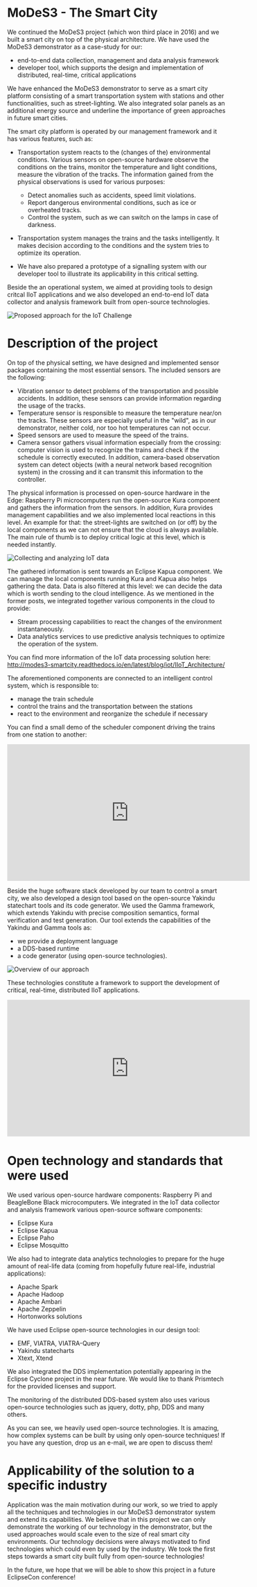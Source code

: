 # MoDeS3 - The Smart City

We continued the MoDeS3 project (which won third place in 2016) and we built a smart city on top of the physical architecture.
We have used the MoDeS3 demonstrator as a case-study for our:

- end-to-end data collection, management and data analysis framework
- developer tool, which supports the design and implementation of distributed, real-time, critical applications

We have enhanced the MoDeS3 demonstrator to serve as a smart city platform consisting of a smart transportation system with stations
and other functionalities, such as street-lighting.  We also integrated solar panels as an additional 
energy source and underline the importance of green approaches in future smart cities.

The smart city platform is operated by our management framework and it has various features, such as:

* Transportation system reacts to the (changes of the) environmental conditions. Various sensors on open-source hardware 
observe the conditions on the trains, monitor the temperature and light conditions, measure the vibration of the tracks. 
The information gained from the physical observations is used for various purposes: 
    * Detect anomalies such as accidents, speed limit violations.
    * Report dangerous environmental conditions, such as ice or overheated tracks.
    * Control the system, such as we can switch on the lamps in case of darkness.


* Transportation system manages the trains and the tasks intelligently. It makes decision according to the conditions and the system
tries to optimize its operation. 
* We have also prepared a prototype of a signalling system with our developer tool to illustrate its applicability in this critical setting.

Beside the an operational system, we aimed at providing tools to design critcal IIoT applications and we also developed an end-to-end IoT data collector and analysis framework
built from open-source technologies.

![Proposed approach for the IoT Challenge](smartcity_overview_figures.png)

#	Description of the project
On top of the physical setting, we have designed and implemented sensor packages containing the most essential sensors. The included sensors are the following:

* Vibration sensor to detect problems of the transportation and possible accidents. In addition, these sensors can provide information
regarding the usage of the tracks.
* Temperature sensor is responsible to measure the temperature near/on the tracks. These sensors are especially useful in the "wild", as in our demonstrator,
neither cold, nor too hot temperatures can not occur.
* Speed sensors are used to measure the speed of the trains. 
* Camera sensor gathers visual information especially from the crossing: computer vision is used to recognize the trains and 
check if the schedule is correctly executed. In addition, camera-based observation system can detect objects (with a neural network based recognition system) in the crossing 
and it can transmit this information to the controller.

The physical information is processed on open-source hardware in the Edge: Raspberry Pi microcomputers run the open-source Kura
component and gathers the information from the sensors. In addition, Kura provides management capabilities and we also implemented local reactions in this level.
An example for that: the street-lights are switched on (or off) by the local components as we can not ensure that the cloud is always available.
The main rule of thumb is to deploy critical logic at this level, which is needed instantly.

![Collecting and analyzing IoT data](blog/iot/technologies.png)

The gathered information is sent towards an Eclipse Kapua component. We can manage the local components running Kura and Kapua also helps 
gathering the data. Data is also filtered at this level: we can decide the data which is worth sending to the cloud intelligence.
As we mentioned in the former posts, we integrated together various components in the cloud to provide:

 * Stream processing capabilities to react the changes of the environment instantaneously.
 * Data analytics services to use predictive analysis techniques to optimize the operation of the system.

You can find more information of the IoT data processing solution here:
<http://modes3-smartcity.readthedocs.io/en/latest/blog/iot/IIoT_Architecture/>

The aforementioned components are connected to an intelligent control system, which is responsible to:

* manage the train schedule
* control the trains and the transportation between the stations
* react to the environment and reorganize the schedule if necessary

You can find a small demo of the scheduler component driving the trains from one station to another: 
<div style="text-align:center"><iframe width="560" height="315" src="https://www.youtube.com/embed/PqeAt9e4j5s" frameborder="0" allow="autoplay; encrypted-media" allowfullscreen></iframe></div>


Beside the huge software stack developed by our team to control a smart city, we also developed a design tool
based on the open-source Yakindu statechart tools and its code generator. We used the Gamma framework, which extends Yakindu
with precise composition semantics, formal verification and test generation. Our tool extends the capabilities of the Yakindu and Gamma tools as:

 * we provide a deployment language
 * a DDS-based runtime
 * a code generator (using open-source technologies).

![Overview of our approach](blog/codegen/overview_of_the_approach.png)

These technologies constitute a framework to support the development of critical, real-time, distributed IIoT applications.

<div style="text-align:center"><iframe width="560" height="315" src="https://www.youtube.com/embed/a5AO5XbRryw" frameborder="0" allow="autoplay; encrypted-media" allowfullscreen></iframe></div>


#	Open technology and standards that were used
We used various open-source hardware components: Raspberry Pi and BeagleBone Black microcomputers.
We integrated in the IoT data collector and analysis framework various open-source software components:

 * Eclipse Kura
 * Eclipse Kapua
 * Eclipse Paho
 * Eclipse Mosquitto

We also had to integrate data analytics technologies to prepare for the huge amount of real-life data (coming from hopefully future 
real-life, industrial applications):

* Apache Spark
* Apache Hadoop
* Apache Ambari
* Apache Zeppelin
* Hortonworks solutions

We have used Eclipse open-source technologies in our design tool:

* EMF, VIATRA, VIATRA-Query
* Yakindu statecharts
* Xtext, Xtend

We also integrated the DDS implementation potentially appearing in the Eclipse Cyclone project in the near future. We would like to 
thank Prismtech for the provided licenses and support.

The monitoring of the distributed DDS-based system also uses various open-source technologies such as jquery, dotty, php, DDS and many others.

As you can see, we heavily used open-source technologies. It is amazing, how complex systems can be built by using only open-source techniques! If you have any question, drop us an e-mail, we are open to discuss them!


#	Applicability of the solution to a specific industry
Application was the main motivation during our work, so we tried to apply all the techniques and technologies 
in our MoDeS3 demonstrator system and extend its capabilities. We believe that in this project we can only demonstrate the working of our technology
in the demonstrator, but the used approaches would scale even to the size of real smart city environments. 
Our technology decisions were always motivated to find technologies which could even by used by the industry.
We took the first steps towards a smart city built fully from open-source technologies!

In the future, we hope that we will be able to show this project in a future EclipseCon conference!
